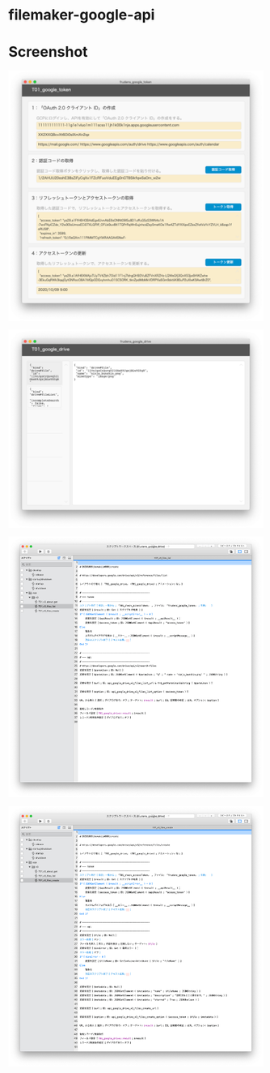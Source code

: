 # filemaker-google-api

# Screenshot

![token-1](./image/token-1.png "token-1")

![drive-1](./image/drive-1.png "drive-1")

![drive-2](./image/drive-2.png "drive-2")

![drive-3](./image/drive-3.png "drive-3")
